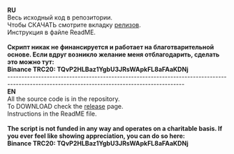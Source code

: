 **RU** <br>
Весь исходный код в репозитории.<br> 
Чтобы СКАЧАТЬ смотрите вкладку [релизов](https://github.com/Auphinity/PoE2_trade_script/releases).<br>
Инструкция в файле ReadME. <br>
<br>
**Скрипт никак не финансируется и работает на благотварительной основе. Если вдруг возникло желание меня отблагодарить, сделать это можно тут: <br>
Binance TRC20: TQvP2HLBaz1YgbU3JRsWApkFL8aFAaKDNj**<br>
---------------------------------------------------------------------------------------------------------------------------------------------<br>
**EN**<br>
All the source code is in the repository.<br>
To DOWNLOAD check the [release](https://github.com/Auphinity/PoE2_trade_script/releases) page.<br>
Instructions in the ReadME file.<br>
<br>
**The script is not funded in any way and operates on a charitable basis.
If you ever feel like showing appreciation, you can do so here:<br>
Binance TRC20: TQvP2HLBaz1YgbU3JRsWApkFL8aFAaKDNj** 
